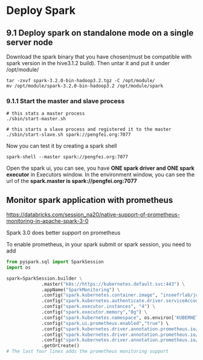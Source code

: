 # Deploy Spark


## 9.1 Deploy spark on standalone mode on a single server node

Download the spark binary that you have chosen(must be compatible with spark version in the hive3.1.2 build).
Then untar it and put it under /opt/module/
```shell
tar -zxvf spark-3.2.0-bin-hadoop3.2.tgz -C /opt/module/
mv /opt/module/spark-3.2.0-bin-hadoop3.2 /opt/module/spark
```
### 9.1.1 Start the master and slave process

```shell
# this stats a master process
./sbin/start-master.sh

# this starts a slave process and registered it to the master
./sbin/start-slave.sh spark://pengfei.org:7077
```

Now you can test it by creating a spark shell

```shell
spark-shell --master spark://pengfei.org:7077
```

Open the spark ui, you can see, you have **ONE spark driver and ONE spark executor** in Executors window. In the environment
window, you can see the url of the **spark.master is spark://pengfei.org:7077** 

## Monitor spark application with prometheus

https://databricks.com/session_na20/native-support-of-prometheus-monitoring-in-apache-spark-3-0

Spark 3.0 does better support on prometheus

To enable prometheus, in your spark submit or spark session, you need to add

```python
from pyspark.sql import SparkSession
import os

spark=SparkSession.builder \
             .master("k8s://https://kubernetes.default.svc:443") \
             .appName("SparkMonitoring") \
             .config("spark.kubernetes.container.image", "inseefrlab/jupyter-datascience:master") \
             .config("spark.kubernetes.authenticate.driver.serviceAccountName", os.environ['KUBERNETES_SERVICE_ACCOUNT']) \
             .config("spark.executor.instances", "4") \
             .config("spark.executor.memory","8g") \
             .config("spark.kubernetes.namespace", os.environ['KUBERNETES_NAMESPACE']) \
             .config("spark.ui.prometheus.enabled","true") \   
             .config("spark.kubernetes.driver.annotation.prometheus.io/scrape","true") \
             .config("spark.kubernetes.driver.annotation.prometheus.io/path","/metrics/executors/prometheus/") \
             .config("spark.kubernetes.driver.annotation.prometheus.io/port","4040") \
             .getOrCreate()
# The last four lines adds the prometheus monitoring support
```